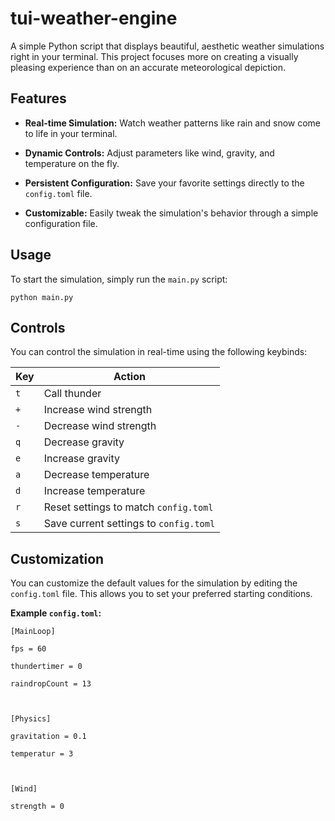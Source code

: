 # tui-weather-engine



A simple Python script that displays beautiful, aesthetic weather simulations right in your terminal. This project focuses more on creating a visually pleasing experience than on an accurate meteorological depiction.


## Features

- **Real-time Simulation:** Watch weather patterns like rain and snow come to life in your terminal.
    
- **Dynamic Controls:** Adjust parameters like wind, gravity, and temperature on the fly.
    
- **Persistent Configuration:** Save your favorite settings directly to the `config.toml` file.
    
- **Customizable:** Easily tweak the simulation's behavior through a simple configuration file.
    


## Usage

To start the simulation, simply run the `main.py` script:

```
python main.py
```

## Controls

You can control the simulation in real-time using the following keybinds:

|Key|Action|
|---|---|
|`t`| Call thunder|
|`+`|Increase wind strength|
|`-`|Decrease wind strength|
|`q`|Decrease gravity|
|`e`|Increase gravity|
|`a`|Decrease temperature|
|`d`|Increase temperature|
|`r`|Reset settings to match `config.toml`|
|`s`|Save current settings to `config.toml`|


## Customization

You can customize the default values for the simulation by editing the `config.toml` file. This allows you to set your preferred starting conditions.

**Example `config.toml`:**

```
[MainLoop]

fps = 60

thundertimer = 0

raindropCount = 13

  

[Physics]

gravitation = 0.1

temperatur = 3

  

[Wind]

strength = 0
```
